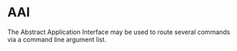 # AAI
The Abstract Application Interface may be used to route several commands via a
command line argument list.

